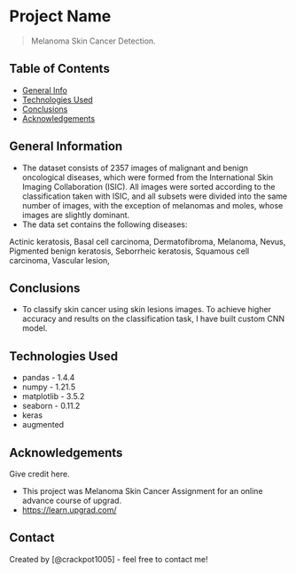 # Project Name
> Melanoma Skin Cancer Detection.


## Table of Contents
* [General Info](#general-information)
* [Technologies Used](#technologies-used)
* [Conclusions](#conclusions)
* [Acknowledgements](#acknowledgements)

<!-- You can include any other section that is pertinent to your problem -->

## General Information
- The dataset consists of 2357 images of malignant and benign oncological diseases, which were formed from the International Skin Imaging Collaboration (ISIC). All images were sorted according to the classification taken with ISIC, and all subsets were divided into the same number of images, with the exception of melanomas and moles, whose images are slightly dominant.
- The data set contains the following diseases:

Actinic keratosis,
Basal cell carcinoma,
Dermatofibroma,
Melanoma,
Nevus,
Pigmented benign keratosis,
Seborrheic keratosis,
Squamous cell carcinoma,
Vascular lesion,



<!-- You don't have to answer all the questions - just the ones relevant to your project. -->

## Conclusions
- To classify skin cancer using skin lesions images. To achieve higher accuracy and results on the classification task, I have built custom CNN model.

<!-- You don't have to answer all the questions - just the ones relevant to your project. -->


## Technologies Used
- pandas - 1.4.4
- numpy - 1.21.5
- matplotlib - 3.5.2
- seaborn - 0.11.2
- keras
- augmented

<!-- As the libraries versions keep on changing, it is recommended to mention the version of library used in this project -->

## Acknowledgements
Give credit here.
- This project was Melanoma Skin Cancer Assignment for an online advance course of upgrad.
- https://learn.upgrad.com/


## Contact
Created by [@crackpot1005] - feel free to contact me!


<!-- Optional -->
<!-- ## License -->
<!-- This project is open source and available under the [... License](). -->

<!-- You don't have to include all sections - just the one's relevant to your project -->
